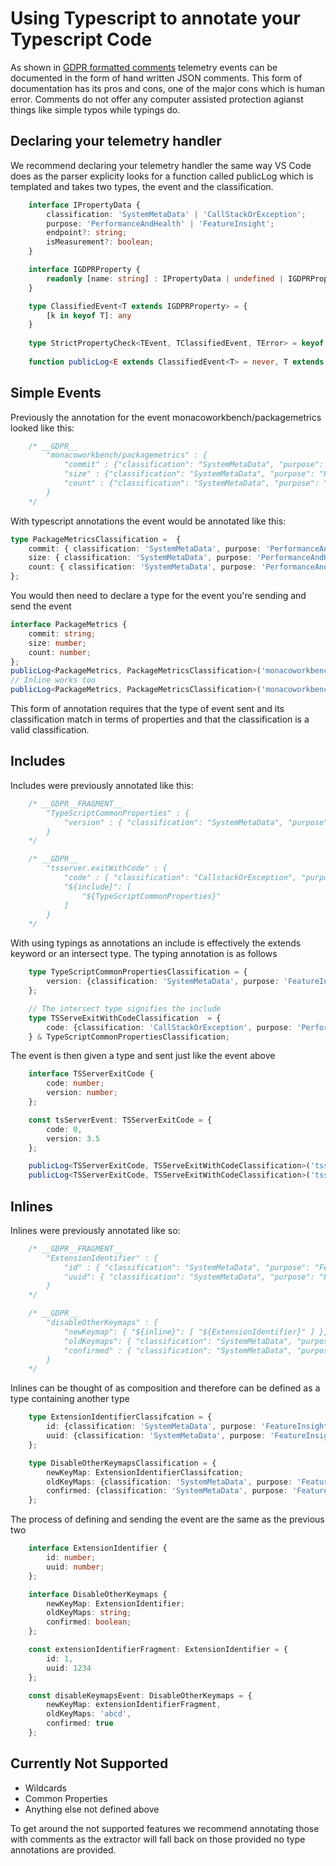 # Using Typescript to annotate your Typescript Code

As shown in [GDPR formatted comments](comment-code-annotations.md) telemetry events can be documented in the form of hand written JSON comments.
This form of documentation has its pros and cons, one of the major cons which is human error. Comments do not offer any computer assisted protection agianst things like simple typos while typings do.

## Declaring your telemetry handler
We recommend declaring your telemetry handler the same way VS Code does as the parser explicity looks for a function called publicLog which is templated
and takes two types, the event and the classification.

```typescript
    interface IPropertyData {
        classification: 'SystemMetaData' | 'CallStackOrException';
        purpose: 'PerformanceAndHealth' | 'FeatureInsight';
        endpoint?: string;
        isMeasurement?: boolean;
    }

    interface IGDPRProperty {
        readonly [name: string] : IPropertyData | undefined | IGDPRProperty;
    }

    type ClassifiedEvent<T extends IGDPRProperty> = {
        [k in keyof T]: any
    }
    
    type StrictPropertyCheck<TEvent, TClassifiedEvent, TError> = keyof TEvent extends keyof TClassifiedEvent ? keyof TClassifiedEvent extends keyof TEvent ? TEvent : TError : TError;
    
    function publicLog<E extends ClassifiedEvent<T> = never, T extends {[_ in keyof T]: IPropertyData | IGDPRProperty | undefined} = never>(name: string, props: StrictPropertyCheck<E, ClassifiedEvent<T>, 'Type of classified event does not match event properties'>) { }
```

## Simple Events
Previously the annotation for the event monacoworkbench/packagemetrics looked like this:
```ts
    /* __GDPR__
        "monacoworkbench/packagemetrics" : {
            "commit" : {"classification": "SystemMetaData", "purpose": "PerformanceAndHealth" },
            "size" : {"classification": "SystemMetaData", "purpose": "PerformanceAndHealth" },
            "count" : {"classification": "SystemMetaData", "purpose": "PerformanceAndHealth" }
        }
    */
```

With typescript annotations the event would be annotated like this:
```ts
type PackageMetricsClassification =  {
    commit: { classification: 'SystemMetaData', purpose: 'PerformanceAndHealth' };
    size: { classification: 'SystemMetaData', purpose: 'PerformanceAndHealth' };
    count: { classification: 'SystemMetaData', purpose: 'PerformanceAndHealth' };
};
```

You would then need to declare a type for the event you're sending and send the event 

```ts 
interface PackageMetrics {
    commit: string;
    size: number;
    count: number;
};
publicLog<PackageMetrics, PackageMetricsClassification>('monacoworkbench/packagemetrics', packageMetric);
// Inline works too
publicLog<PackageMetrics, PackageMetricsClassification>('monacoworkbench/packagemetrics', {commit: 'abcdef', size: 10, count: 1});
```

This form of annotation requires that the type of event sent and its classification match in terms of properties and that the classification is a valid classification.

## Includes
Includes were previously annotated like this:
```ts
    /* __GDPR__FRAGMENT__
        "TypeScriptCommonProperties" : {
            "version" : { "classification": "SystemMetaData", "purpose": "FeatureInsight" }
        }
    */

    /* __GDPR__
        "tsserver.exitWithCode" : {
            "code" : { "classification": "CallstackOrException", "purpose": "PerformanceAndHealth" },
            "${include}": [
                "${TypeScriptCommonProperties}"
            ]
        }
    */
```

With using typings as annotations an include is effectively the extends keyword or an intersect type. The typing annotation is as follows

```ts
    type TypeScriptCommonPropertiesClassification = {
        version: {classification: 'SystemMetaData', purpose: 'FeatureInsight'};
    };

    // The intersect type signifies the include
    type TSServeExitWithCodeClassification  = {
        code: {classification: 'CallStackOrException', purpose: 'PerformanceAndHealth'};
    } & TypeScriptCommonPropertiesClassification;
```

The event is then given a type and sent just like the event above 
```ts
    interface TSServerExitCode {
        code: number;
        version: number;
    };

    const tsServerEvent: TSServerExitCode = {
        code: 0,
        version: 3.5
    };

    publicLog<TSServerExitCode, TSServeExitWithCodeClassification>('tsserver.exitWithCode', tsServerEvent);
    publicLog<TSServerExitCode, TSServeExitWithCodeClassification>('tsserver.exitWithCode', {code: 0, version: 3.5});
```

## Inlines
Inlines were previously annotated like so:
```ts
    /* __GDPR__FRAGMENT__
        "ExtensionIdentifier" : {
            "id" : { "classification": "SystemMetaData", "purpose": "FeatureInsight" },
            "uuid": { "classification": "SystemMetaData", "purpose": "FeatureInsight" }
        }
    */

    /* __GDPR__ 
        "disableOtherKeymaps" : {
            "newKeymap": { "${inline}": [ "${ExtensionIdentifier}" ] },
            "oldKeymaps": { "classification": "SystemMetaData", "purpose": "FeatureInsight" },
            "confirmed" : { "classification": "SystemMetaData", "purpose": "FeatureInsight", "isMeasurement": true }
        }
    */
```

Inlines can be thought of as composition and therefore can be defined as a type containing another type

```ts
    type ExtensionIdentifierClassifcation = {
        id: {classification: 'SystemMetaData', purpose: 'FeatureInsight'};
        uuid: {classification: 'SystemMetaData', purpose: 'FeatureInsight'};
    };

    type DisableOtherKeymapsClassification = {
        newKeyMap: ExtensionIdentifierClassifcation;
        oldKeyMaps: {classification: 'SystemMetaData', purpose: 'FeatureInsight'};
        confirmed: {classification: 'SystemMetaData', purpose: 'FeatureInsight', isMeasurement: true};
    };
```

The process of defining and sending the event are the same as the previous two

```ts
    interface ExtensionIdentifier {
        id: number;
        uuid: number;
    };

    interface DisableOtherKeymaps {
        newKeyMap: ExtensionIdentifier;
        oldKeyMaps: string;
        confirmed: boolean;
    };

    const extensionIdentifierFragment: ExtensionIdentifier = {
        id: 1,
        uuid: 1234
    };

    const disableKeymapsEvent: DisableOtherKeymaps = {
        newKeyMap: extensionIdentifierFragment,
        oldKeyMaps: 'abcd',
        confirmed: true
    };
```

## Currently Not Supported

* Wildcards
* Common Properties
* Anything else not defined above

To get around the not supported features we recommend annotating those with comments as the extractor will fall back on those provided no type annotations are provided.

